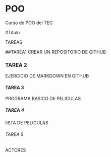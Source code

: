 # POO
 Curso de POO del TEC

#Titulo

TAREAS

##TAREA1
CREAR UN REPOSITORIO DE GITHUB

### TAREA 2
EJERCICIO DE MARKDOWN EN GITHUB

#### TAREA 3
PROGRAMA BASICO DE PELICULAS

##### TAREA 4
lISTA DE PELICULAS

###### TAREA 5
ACTORES
